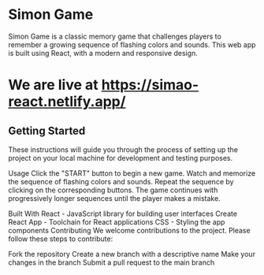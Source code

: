 # Simon Game

Simon Game is a classic memory game that challenges players to remember a growing sequence of flashing colors and sounds. This web app is built using React, with a modern and responsive design.

# We are live at https://simao-react.netlify.app/

## Getting Started

These instructions will guide you through the process of setting up the project on your local machine for development and testing purposes.

Usage
Click the "START" button to begin a new game.
Watch and memorize the sequence of flashing colors and sounds.
Repeat the sequence by clicking on the corresponding buttons.
The game continues with progressively longer sequences until the player makes a mistake.

Built With
React - JavaScript library for building user interfaces
Create React App - Toolchain for React applications
CSS - Styling the app components
Contributing
We welcome contributions to the project. Please follow these steps to contribute:

Fork the repository
Create a new branch with a descriptive name
Make your changes in the branch
Submit a pull request to the main branch
